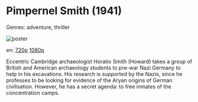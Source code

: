 # Pimpernel Smith (1941)

Genres: adventure, thriller

![poster](http://image.tmdb.org/t/p/w500/2MeWLt3pwvb1PMv8IT2HyFkbswI.jpg)

en:
  [720p](magnet:?xt=urn:btih:5449C013E1BC2E09F4510618B755C59E4A0272F4&tr=udp://glotorrents.pw:6969/announce&tr=udp://tracker.opentrackr.org:1337/announce&tr=udp://torrent.gresille.org:80/announce&tr=udp://tracker.openbittorrent.com:80&tr=udp://tracker.coppersurfer.tk:6969&tr=udp://tracker.leechers-paradise.org:6969&tr=udp://p4p.arenabg.ch:1337&tr=udp://tracker.internetwarriors.net:1337)
  [1080p](magnet:?xt=urn:btih:120685E31F3730A6814EF1CB28142BF6E147BF7C&tr=udp://glotorrents.pw:6969/announce&tr=udp://tracker.opentrackr.org:1337/announce&tr=udp://torrent.gresille.org:80/announce&tr=udp://tracker.openbittorrent.com:80&tr=udp://tracker.coppersurfer.tk:6969&tr=udp://tracker.leechers-paradise.org:6969&tr=udp://p4p.arenabg.ch:1337&tr=udp://tracker.internetwarriors.net:1337)
  


Eccentric Cambridge archaeologist Horatio Smith (Howard) takes a group of British and American archaeology students to pre-war Nazi Germany to help in his excavations. His research is supported by the Nazis, since he professes to be looking for evidence of the Aryan origins of German civilisation. However, he has a secret agenda: to free inmates of the concentration camps.